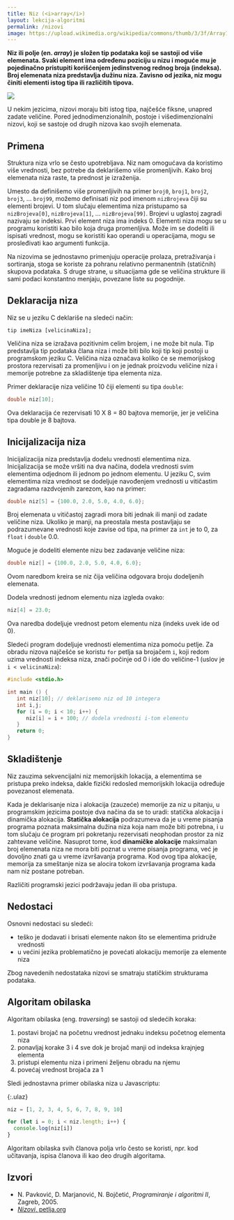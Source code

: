 ```yaml
---
title: Niz (<i>array</i>)
layout: lekcija-algoritmi
permalink: /nizovi
image: https://upload.wikimedia.org/wikipedia/commons/thumb/3/3f/Array1.svg/640px-Array1.svg.png
---
```


**Niz ili polje (en. *array*) je složen tip podataka koji se sastoji od više elemenata. Svaki element ima određenu poziciju u nizu i moguće mu je pojedinačno pristupiti korišćenjem jedinstvenog rednog broja (indeksa). Broj elemenata niza predstavlja dužinu niza. Zavisno od jezika, niz mogu činiti elementi istog tipa ili različitih tipova.**

![]({{page.image}})

U nekim jezicima, nizovi moraju biti istog tipa, najčešće fiksne, unapred zadate veličine. Pored jednodimenzionalnih, postoje i višedimenzionalni nizovi, koji se sastoje od drugih nizova kao svojih elemenata.

## Primena

Struktura niza vrlo se često upotrebljava. Niz nam omogućava da koristimo više vrednosti, bez potrebe da deklarišemo više promenljivih. Kako broj elemenata niza raste, ta prednost je izraženija.

Umesto da definišemo više promenljivih na primer `broj0`, `broj1`, `broj2`, `broj3`, ... `broj99`, možemo definisati niz pod imenom `nizBrojeva` čiji su elementi brojevi. U tom slučaju elementima niza pristupamo sa `nizBrojeva[0]`, `nizBrojeva[1]`, ... `nizBrojeva[99]`. Brojevi u uglastoj zagradi nazivaju se indeksi. Prvi element niza ima indeks 0. Elementi niza mogu se u programu koristiti kao bilo koja druga promenljiva. Može im se dodeliti ili ispisati vrednost, mogu se koristiti kao operandi u operacijama, mogu se prosleđivati kao argumenti funkcija.

Na nizovima se jednostavno primenjuju operacije prolaza, pretraživanja i sortiranja, stoga se koriste za pohranu relativno permanentnih (statičnih) skupova podataka. S druge strane, u situacijama gde se veličina strukture ili sami podaci konstantno menjaju, povezane liste su pogodnije.

## Deklaracija niza

Niz se u jeziku C deklariše na sledeći način:

```
tip imeNiza [velicinaNiza];
```

Veličina niza se izražava pozitivnim celim brojem, i ne može bit nula. Tip predstavlja tip podataka člana niza i može biti bilo koji tip koji postoji u programskom jeziku C. Veličina niza označava koliko će se memorijskog prostora rezervisati za promenljivu i on je jednak proizvodu veličine niza i memorije potrebne za skladištenje tipa elementa niza.

Primer deklaracije niza veličine 10 čiji elementi su tipa `double`:

```c
double niz[10];
```

Ova deklaracija će rezervisati 10 X 8 = 80 bajtova memorije, jer je veličina tipa double je 8 bajtova.

## Inicijalizacija niza

Inicijalizacija niza predstavlja dodelu vrednosti elementima niza. Inicijalizacija se može vršiti na dva načina, dodela vrednosti svim elementima odjednom ili jednom po jednom elementu. U jeziku C, svim elementima niza vrednost se dodeljuje navođenjem vrednosti u vitičastim zagradama razdvojenih zarezom, kao na primer:

```c
double niz[5] = {100.0, 2.0, 5.0, 4.0, 6.0};
```

Broj elemenata u vitičastoj zagradi mora biti jednak ili manji od zadate veličine niza. Ukoliko je manji, na preostala mesta postavljaju se podrazumevane vrednosti koje zavise od tipa, na primer za `int` je to 0, za `float` i `double` 0.0.

Moguće je dodeliti elemente nizu bez zadavanje veličine niza:

```c
double niz[] = {100.0, 2.0, 5.0, 4.0, 6.0};
```

Ovom naredbom kreira se niz čija veličina odgovara broju dodeljenih elemenata.

Dodela vrednosti jednom elementu niza izgleda ovako:

```c
niz[4] = 23.0;
```

Ova naredba dodeljuje vrednost petom elementu niza (indeks uvek ide od 0).

Sledeći program dodeljuje vrednosti elementima niza pomoću petlje. Za obradu nizova najčešće se koristu `for` petlja sa brojačem `i`, koji redom uzima vrednosti indeksa niza, znači počinje od 0 i ide do veličine-1 (uslov je `i < velicinaNiza`):

```c
#include <stdio.h>

int main () {
   int niz[10]; // deklarisemo niz od 10 integera
   int i,j;
   for (i = 0; i < 10; i++) {
      niz[i] = i + 100; // dodela vrednosti i-tom elementu
   }
   return 0;
}
```

## Skladištenje

Niz zauzima sekvencijalni niz memorijskih lokacija, a elementima se pristupa preko indeksa, dakle fizički redosled memorijskih lokacija određuje povezanost elemenata.

Kada je deklarisanje niza i alokacija (zauzeće) memorije za niz u pitanju, u programskim jezicima postoje dva načina da se to uradi: statička alokacija i dinamička alokacija. **Statička alokacija** podrazumeva da je u vreme pisanja programa poznata maksimalna dužina niza koja nam može biti potrebna, i u tom slučaju će program pri pokretanju rezervisati neophodan prostor za niz zahtevane veličine. Nasuprot tome, kod **dinamičke alokacije** maksimalan broj elemenata niza ne mora biti poznat u vreme pisanja programa, već je dovoljno znati ga u vreme izvršavanja programa. Kod ovog tipa alokacije, memorija za smeštanje niza se alocira tokom izvršavanja programa kada nam niz postane potreban.

Različiti programski jezici podržavaju jedan ili oba pristupa.

## Nedostaci

Osnovni nedostaci su sledeći:
* teško je dodavati i brisati elemente nakon što se elementima pridruže vrednosti
* u većini jezika problematično je povećati alokaciju memorije za elemente niza

Zbog navedenih nedostataka nizovi se smatraju statičkim strukturama podataka.

## Algoritam obilaska

Algoritam obilaska (eng. *traversing*) se sastoji od sledećih koraka:

1. postavi brojač na početnu vrednost jednaku indeksu početnog elementa niza
2. ponavljaj korake 3 i 4 sve dok je brojač manji od indeksa krajnjeg elementa
3. pristupi elementu niza i primeni željenu obradu na njemu
4. povećaj vrednost brojača za 1

Sledi jednostavna primer obilaska niza u Javascriptu:

{:.ulaz}
```js
niz = [1, 2, 3, 4, 5, 6, 7, 8, 9, 10]

for (let i = 0; i < niz.length; i++) {
  console.log(niz[i])
}
```

Algoritam obilaska svih članova polja vrlo često se koristi, npr. kod učitavanja, ispisa članova ili kao deo drugih algoritama.

## Izvori

- N. Pavković, D. Marjanović, N. Bojčetić, *Programiranje i algoritmi II*, Zagreb, 2005.
- [*Nizovi*, petlja.org](https://petlja.org/BubbleBee/r/Lectures/osnovne-strukture-podataka)
